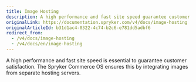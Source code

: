 ```yaml
---
title: Image Hosting
description: A high performance and fast site speed guarantee customer satisfaction. The SCOS ensures this by integrating images from separate hosting servers.
originalLink: https://documentation.spryker.com/v4/docs/image-hosting
originalArticleId: b31d1ac4-0322-4c74-b2c6-e781dd5adbf6
redirect_from:
  - /v4/docs/image-hosting
  - /v4/docs/en/image-hosting
---
```


A high performance and fast site speed is essential to guarantee customer satisfaction. The Spryker Commerce OS ensures this by integrating images from separate hosting servers.
